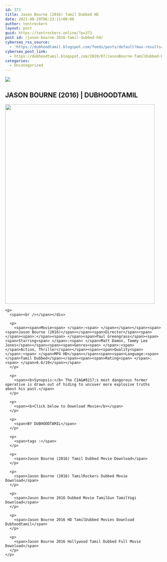 ```yaml
---
id: 373
title: Jason Bourne (2016) Tamil Dubbed HD
date: 2021-08-29T06:23:11+00:00
author: tentrockers
layout: post
guid: https://tentrockers.online/?p=373
post id: /jason-bourne-2016-tamil-dubbed-hd/
cyberseo_rss_source:
  - 'https://dubhoodtamil.blogspot.com/feeds/posts/default?max-results=150&start-index=151'
cyberseo_post_link:
  - https://dubhoodtamil.blogspot.com/2020/07/JasonBourne-TamilDubbed-HD.html
categories:
  - Uncategorized
---
```

<div class="media_block">
  <img src="https://1.bp.blogspot.com/-h1-xCcR3Ftc/Xv2nzwPnDcI/AAAAAAAAAH0/tOLsOjJ_ljwkjNo3Mhwmoyi3YogUkXB_gCK4BGAsYHg/s72-w481-h640-c/1.jpg" class="media_thumbnail" />
</div>

<div dir="ltr" trbidi="on" readability="23.321917808219">
  <h2>
    <span>JASON BOURNE (2016) | DUBHOODTAMIL</span>
  </h2>
  
  <div>
    <div>
      <a href="https://1.bp.blogspot.com/-h1-xCcR3Ftc/Xv2nzwPnDcI/AAAAAAAAAH0/tOLsOjJ_ljwkjNo3Mhwmoyi3YogUkXB_gCK4BGAsYHg/s1359/1.jpg" imageanchor="1"><img loading="lazy" border="0" data-original-height="1359" data-original-width="1024" height="640" src="https://1.bp.blogspot.com/-h1-xCcR3Ftc/Xv2nzwPnDcI/AAAAAAAAAH0/tOLsOjJ_ljwkjNo3Mhwmoyi3YogUkXB_gCK4BGAsYHg/w481-h640/1.jpg" width="481" /></a>
    </div>
    
    <p>
      <span><br /></span></div> 
      
      <p>
        <span><span>Movie<span> </span>:<span> </span></span></span><span><span>Jason Bourne (2016)</span></span><span>Director</span><span> </span><span>:</span><span> </span><span>Paul Greengrass</span><span><span>Starring<span> </span>:<span> </span>Matt Damon, Tommy Lee Jones</span></span><span><span>Genres<span> </span>:<span> </span>Action, Thriller</span></span><span><span>Quality<span> </span>:<span> </span>MP4 HD</span></span><span><span>Language:<span> </span>Tamil Dubbed</span></span><span><span>Rating<span> </span>:<span> </span>6.6/10</span></span>
      </p>
      
      <p>
        <span><b>Synopsis:</b> The CIA&#8217;s most dangerous former operative is drawn out of hiding to uncover more explosive truths about his past.</span>
      </p>
      
      <p>
        <span><b>Click below to Download Movie</b></span>
      </p>
      
      <p>
        <span>BY DUBHOODTAMIL</span>
      </p>
      
      <p>
        <span>tags :</span>
      </p>
      
      <p>
        <span>Jason Bourne (2016) Tamil Dubbed Movie Download</span>
      </p>
      
      <p>
        <span>Jason Bourne (2016) TamilRockers Dubbed Movie Download</span>
      </p>
      
      <p>
        <span>Jason Bourne 2016 Dubbed Movie TamilGun TamilYogi Download</span>
      </p>
      
      <p>
        <span>Jason Bourne 2016 HD TamilDubbed Movies Download Dubhoodtamil</span>
      </p>
      
      <p>
        <span>Jason Bourne 2016 Hollywood Tamil Dubbed Full Movie Download</span>
      </p>
    </p>
  </div>